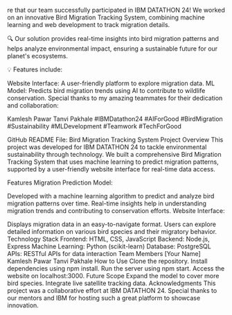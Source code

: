 re that our team successfully participated in IBM DATATHON 24! We worked on an innovative Bird Migration Tracking System, combining machine learning and web development to track migration details.

🔍 Our solution provides real-time insights into bird migration patterns and helps analyze environmental impact, ensuring a sustainable future for our planet's ecosystems.

💡 Features include:

Website Interface: A user-friendly platform to explore migration data.
ML Model: Predicts bird migration trends using AI to contribute to wildlife conservation.
Special thanks to my amazing teammates for their dedication and collaboration:

Kamlesh Pawar
Tanvi Pakhale
#IBMDatathon24 #AIForGood #BirdMigration #Sustainability #MLDevelopment #Teamwork #TechForGood

GitHub README File:
Bird Migration Tracking System
Project Overview
This project was developed for IBM DATATHON 24 to tackle environmental sustainability through technology. We built a comprehensive Bird Migration Tracking System that uses machine learning to predict migration patterns, supported by a user-friendly website interface for real-time data access.

Features
Migration Prediction Model:

Developed with a machine learning algorithm to predict and analyze bird migration patterns over time.
Real-time insights help in understanding migration trends and contributing to conservation efforts.
Website Interface:

Displays migration data in an easy-to-navigate format.
Users can explore detailed information on various bird species and their migratory behavior.
Technology Stack
Frontend: HTML, CSS, JavaScript
Backend: Node.js, Express
Machine Learning: Python (scikit-learn)
Database: PostgreSQL
APIs: RESTful APIs for data interaction
Team Members
[Your Name]
Kamlesh Pawar
Tanvi Pakhale
How to Use
Clone the repository.
Install dependencies using npm install.
Run the server using npm start.
Access the website on localhost:3000.
Future Scope
Expand the model to cover more bird species.
Integrate live satellite tracking data.
Acknowledgments
This project was a collaborative effort at IBM DATATHON 24. Special thanks to our mentors and IBM for hosting such a great platform to showcase innovation.
